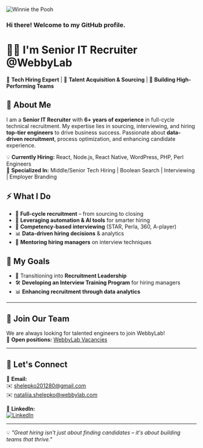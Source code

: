 ![Winnie the Pooh](https://media.giphy.com/media/Wj7lNjMNDxSmc/giphy.gif)

### Hi there! Welcome to my GitHub profile.  

# 👩‍💼 I'm Senior IT Recruiter @WebbyLab  

🚀 **Tech Hiring Expert** | 🎯 **Talent Acquisition & Sourcing** | 🤝 **Building High-Performing Teams**  

## 📌 About Me  

I am a **Senior IT Recruiter** with **6+ years of experience** in full-cycle technical recruitment. My expertise lies in sourcing, interviewing, and hiring **top-tier engineers** to drive business success. Passionate about **data-driven recruitment**, process optimization, and enhancing candidate experience.  

💡 **Currently Hiring:** React, Node.js, React Native, WordPress, PHP, Perl Engineers  
🔎 **Specialized In:** Middle/Senior Tech Hiring | Boolean Search | Interviewing | Employer Branding  

## ⚡ What I Do  

- 🎯 **Full-cycle recruitment** – from sourcing to closing  
- 🤖 **Leveraging automation & AI tools** for smarter hiring  
- 🧠 **Competency-based interviewing** (STAR, Perla, 360, A-player)  
- 📊 **Data-driven hiring decisions** & analytics  
- 👥 **Mentoring hiring managers** on interview techniques  

## 🎯 My Goals  

- 📌 Transitioning into **Recruitment Leadership**  
- 🛠️ **Developing an Interview Training Program** for hiring managers   
- 📊 **Enhancing recruitment through data analytics**  

---

## 🚀 Join Our Team  

We are always looking for talented engineers to join WebbyLab!  
📢 **Open positions:** [WebbyLab Vacancies](https://webbylab.com/vacancies/)  


---

## 🤝 Let's Connect  

📩 **Email:**  
✉️ [shelepko201280@gmail.com](mailto:shelepko201280@gmail.com)  
✉️ [nataliia.shelepko@webbylab.com](mailto:nataliia.shelepko@webbylab.com)  

🔗 **LinkedIn:**  
[![LinkedIn](https://img.shields.io/badge/LinkedIn-blue?style=flat&logo=linkedin)](https://www.linkedin.com/in/nataliia-shelepko-recruiter/)  

---

💡 _"Great hiring isn't just about finding candidates – it's about building teams that thrive."_  
